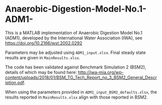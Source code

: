 # Anaerobic-Digestion-Model-No.1-ADM1-
This is a MATLAB implementation of Anaerobic Digestion Model No.1 (ADM1), developed by the International Water Association (IWA), see https://doi.org/10.2166/wst.2002.0292

Parameters may be adjusted using `ADM1_input.xlsx`. Final steady state results are given in `MainResults.xlsx`. 

The code has been validated against Benchmark Simulation 2 (BSM2), details of which may be found here: http://iwa-mia.org/wp-content/uploads/2018/01/BSM_TG_Tech_Report_no_3_BSM2_General_Description.pdf. 

When using the parameters provided in `ADM1_input_BSM2_defaults.xlsx`, the results reported in `MainResults.xlsx` align with those reported in BSM2.
